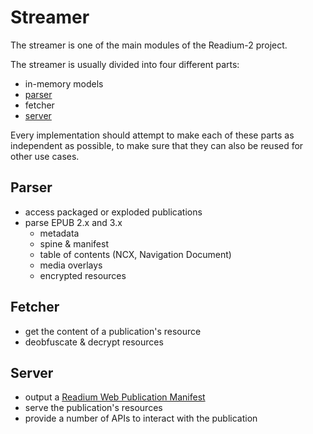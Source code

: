 # Streamer

The streamer is one of the main modules of the Readium-2 project.

The streamer is usually divided into four different parts:

- in-memory models
- [parser](parser/)
- fetcher
- [server](server/)

Every implementation should attempt to make each of these parts as independent as possible, to make sure that they can also be reused for other use cases.

## Parser

* access packaged or exploded publications
* parse EPUB 2.x and 3.x
  * metadata
  * spine & manifest
  * table of contents (NCX, Navigation Document)
  * media overlays
  * encrypted resources

## Fetcher

* get the content of a publication's resource
* deobfuscate & decrypt resources

## Server

* output a [Readium Web Publication Manifest](https://github.com/readium/webpub-manifest)
* serve the publication's resources
* provide a number of APIs to interact with the publication

